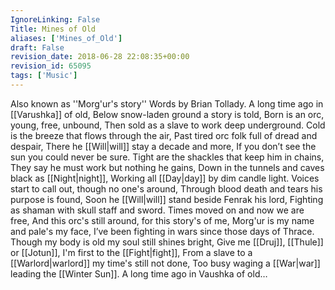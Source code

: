 ```yaml
---
IgnoreLinking: False
Title: Mines of Old
aliases: ['Mines_of_Old']
draft: False
revision_date: 2018-06-28 22:08:35+00:00
revision_id: 65095
tags: ['Music']
---
```


Also known as ''Morg'ur's story''
Words by Brian Tollady.
A long time ago in [[Varushka]] of old,
Below snow-laden ground a story is told,
Born is an orc, young, free, unbound,
Then sold as a slave to work deep underground.
Cold is the breeze that flows through the air,
Past tired orc folk full of dread and despair,
There he [[Will|will]] stay a decade and more,
If you don’t see the sun you could never be sure.
Tight are the shackles that keep him in chains,
They say he must work but nothing he gains,
Down in the tunnels and caves black as [[Night|night]],
Working all [[Day|day]] by dim candle light.
Voices start to call out, though no one's around,
Through blood death and tears his purpose is found,
Soon he [[Will|will]] stand beside Fenrak his lord,
Fighting as shaman with skull staff and sword.
Times moved on and now we are free,
And this orc's still around, for this story's of me,
Morg'ur is my name and pale's my face,
I’ve been fighting in wars since those days of Thrace.
Though my body is old my soul still shines bright,
Give me [[Druj]], [[Thule]] or [[Jotun]], I'm first to the [[Fight|fight]],
From a slave to a [[Warlord|warlord]] my time's still not done,
Too busy waging a [[War|war]] leading the [[Winter Sun]].
A long time ago in Vaushka of old…